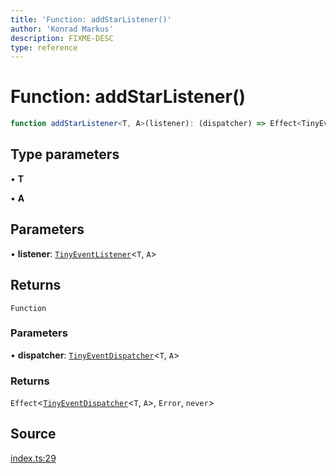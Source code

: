 ```yaml
---
title: 'Function: addStarListener()'
author: 'Konrad Markus'
description: FIXME-DESC
type: reference
---
```

# Function: addStarListener()

```ts
function addStarListener<T, A>(listener): (dispatcher) => Effect<TinyEventDispatcher<T, A>, Error, never>
```

## Type parameters

• **T**

• **A**

## Parameters

• **listener**: [`TinyEventListener`](../type-aliases/TinyEventListener.md)\<`T`, `A`\>

## Returns

`Function`

### Parameters

• **dispatcher**: [`TinyEventDispatcher`](../type-aliases/TinyEventDispatcher.md)\<`T`, `A`\>

### Returns

`Effect`\<[`TinyEventDispatcher`](../type-aliases/TinyEventDispatcher.md)\<`T`, `A`\>, `Error`, `never`\>

## Source

[index.ts:29](https://github.com/konkerdotdev/tiny-event-fp/blob/35c286bc511870798a7f3d70c0cc704e7c0c0006/src/index.ts#L29)
